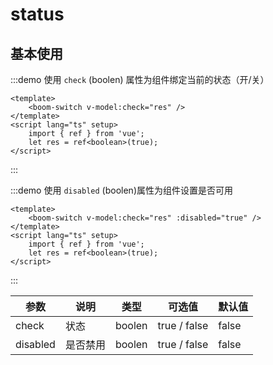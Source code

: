 # status

## 基本使用


:::demo 使用 `check` (boolen) 属性为组件绑定当前的状态（开/关）
```vue
<template>
    <boom-switch v-model:check="res" />
</template>
<script lang="ts" setup>
    import { ref } from 'vue';
    let res = ref<boolean>(true);
</script>

```
:::

:::demo 使用 `disabled` (boolen)属性为组件设置是否可用
```vue
<template>
    <boom-switch v-model:check="res" :disabled="true" />
</template>
<script lang="ts" setup>
    import { ref } from 'vue';
    let res = ref<boolean>(true);
</script>

```
:::

| 参数 | 说明 | 类型   | 可选值                                                                                | 默认值  |
| ---- | ---- | ------ | ------------------------------------------------------------------------------------- | ------- |
| check | 状态 | boolen | true / false                                                                         | false |
| disabled | 是否禁用 | boolen | true / false                                                                   | false |
